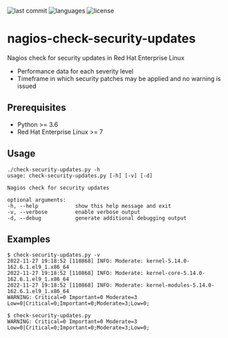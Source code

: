 ![last commit](https://img.shields.io/github/last-commit/groland11/nagios-check-speedtest.svg)
![languages](https://img.shields.io/github/languages/top/groland11/nagios-check-speedtest.svg)
![license](https://img.shields.io/github/license/groland11/nagios-check-speedtest.svg)

# nagios-check-security-updates
Nagios check for security updates in Red Hat Enterprise Linux
- Performance data for each severity level
- Timeframe in which security patches may be applied and no warning is issued

## Prerequisites
- Python >= 3.6
- Red Hat Enterprise Linux >= 7

## Usage
```
./check-security-updates.py -h
usage: check-security-updates.py [-h] [-v] [-d]

Nagios check for security updates

optional arguments:
-h, --help            show this help message and exit
-v, --verbose         enable verbose output
-d, --debug           generate additional debugging output
```
## Examples
```
$ check-security-updates.py -v
2022-11-27 19:18:52 [110868] INFO: Moderate: kernel-5.14.0-162.6.1.el9_1.x86_64
2022-11-27 19:18:52 [110868] INFO: Moderate: kernel-core-5.14.0-162.6.1.el9_1.x86_64
2022-11-27 19:18:52 [110868] INFO: Moderate: kernel-modules-5.14.0-162.6.1.el9_1.x86_64
WARNING: Critical=0 Important=0 Moderate=3 Low=0|Critical=0;Important=0;Moderate=3;Low=0;

$ check-security-updates.py
WARNING: Critical=0 Important=0 Moderate=3 Low=0|Critical=0;Important=0;Moderate=3;Low=0;
```

